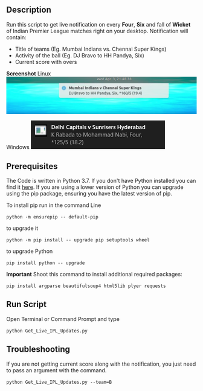 ## Description
Run this script to get live notification on every **Four**, **Six** and fall of **Wicket** of Indian Premier League matches right on your desktop.
Notification will contain:
- Title of teams (Eg. Mumbai Indians vs. Chennai Super Kings)
- Activity of the ball (Eg. DJ Bravo to HH Pandya, Six)
- Current score with overs 

**Screenshot**
Linux
![Linux Notification](Screenshot/demo-1.png)

Windows
![Windows Notification](Screenshot/demo-2.png)

## Prerequisites
The Code is written in Python 3.7. If you don't have Python installed you can find it [here](https://www.python.org/downloads/). If you are using a lower version of Python you can upgrade using the pip package, ensuring you have the latest version of pip. 

To install pip run in the command Line
```
python -m ensurepip -- default-pip 
``` 
to upgrade it
```
python -m pip install -- upgrade pip setuptools wheel
```
to upgrade Python
```
pip install python -- upgrade
```
**Important**
Shoot this command to install additional required packages:
```
pip install argparse beautifulsoup4 html5lib plyer requests
```

## Run Script
Open Terminal or Command Prompt and type
```
python Get_Live_IPL_Updates.py
```

## Troubleshooting
If you are not getting current score along with the notification, you just need to pass an argument with the command.
```
python Get_Live_IPL_Updates.py --team=B
```